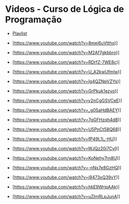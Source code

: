 # Videos - Curso de Lógica de Programação

* [Playlist](https://www.youtube.com/watch?v=8mei6uVttho&list=PLHz_AreHm4dmSj0MHol_aoNYCSGFqvfXV)

* [https://www.youtube.com/watch?v=8mei6uVttho)] 

* [https://www.youtube.com/watch?v=M2Af7gkbbro)] 

* [https://www.youtube.com/watch?v=RDrfZ-7WE8c)] 

* [https://www.youtube.com/watch?v=U_A2kwUfmlw)] 

* [https://www.youtube.com/watch?v=Ig4QZNpVZYs)] 

* [https://www.youtube.com/watch?v=GrPkuk1ezyo)] 

* [https://www.youtube.com/watch?v=v2nCgGSVCeE)] 

* [https://www.youtube.com/watch?v=_g05aHdBAEY)] 

* [https://www.youtube.com/watch?v=7gGFHzqh4d8)] 

* [https://www.youtube.com/watch?v=U5PnCt58Q68)] 

* [https://www.youtube.com/watch?v=fP49L1i_-HU)] 

* [https://www.youtube.com/watch?v=WJQz20i7CyI)] 

* [https://www.youtube.com/watch?v=KoNehy7rn8U)] 

* [https://www.youtube.com/watch?v=-nNx7e8GzHQ)] 

* [https://www.youtube.com/watch?v=j9473xQ39vY)] 

* [https://www.youtube.com/watch?v=hkE9WrjpAAk)] 

* [https://www.youtube.com/watch?v=uZImRLpJunA)] 

